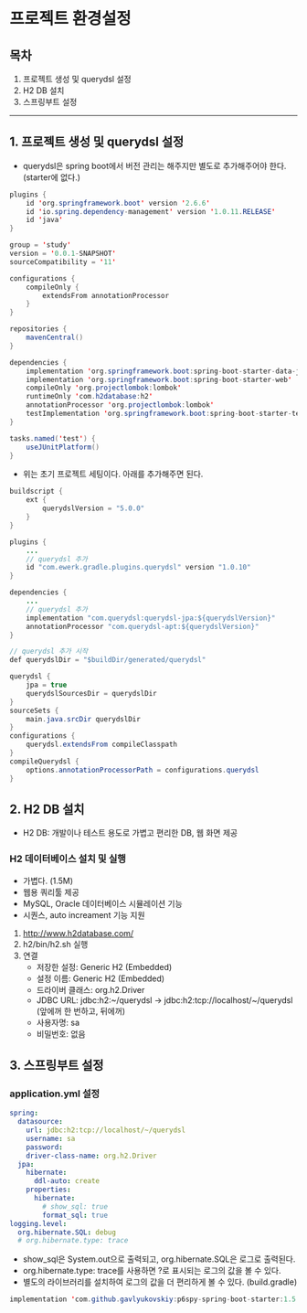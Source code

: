 

# 프로젝트 환경설정



## 목차

1. 프로젝트 생성 및 querydsl 설정
2. H2 DB 설치
3. 스프링부트 설정

------



## 1. 프로젝트 생성 및 querydsl 설정

- querydsl은 spring boot에서 버전 관리는 해주지만 별도로 추가해주어야 한다. (starter에 없다.)

```java
plugins {
	id 'org.springframework.boot' version '2.6.6'
	id 'io.spring.dependency-management' version '1.0.11.RELEASE'
	id 'java'
}

group = 'study'
version = '0.0.1-SNAPSHOT'
sourceCompatibility = '11'

configurations {
	compileOnly {
		extendsFrom annotationProcessor
	}
}

repositories {
	mavenCentral()
}

dependencies {
	implementation 'org.springframework.boot:spring-boot-starter-data-jpa'
	implementation 'org.springframework.boot:spring-boot-starter-web'
	compileOnly 'org.projectlombok:lombok'
	runtimeOnly 'com.h2database:h2'
	annotationProcessor 'org.projectlombok:lombok'
	testImplementation 'org.springframework.boot:spring-boot-starter-test'
}

tasks.named('test') {
	useJUnitPlatform()
}
```

- 위는 초기 프로젝트 세팅이다. 아래를 추가해주면 된다.

```java
buildscript {
	ext {
		querydslVersion = "5.0.0"
	}
}

plugins {
	...
	// querydsl 추가
	id "com.ewerk.gradle.plugins.querydsl" version "1.0.10"
}

dependencies {
	...
	// querydsl 추가
	implementation "com.querydsl:querydsl-jpa:${querydslVersion}"
	annotationProcessor "com.querydsl-apt:${querydslVersion}"
}

// querydsl 추가 시작
def querydslDir = "$buildDir/generated/querydsl"

querydsl {
	jpa = true
	querydslSourcesDir = querydslDir
}
sourceSets {
	main.java.srcDir querydslDir
}
configurations {
	querydsl.extendsFrom compileClasspath
}
compileQuerydsl {
	options.annotationProcessorPath = configurations.querydsl
}
```



## 2. H2 DB 설치

- H2 DB: 개발이나 테스트 용도로 가볍고 편리한 DB, 웹 화면 제공



### H2 데이터베이스 설치 및 실행

- 가볍다. (1.5M)
- 웹용 쿼리툴 제공
- MySQL, Oracle 데이터베이스 시뮬레이션 기능
- 시퀀스, auto increament 기능 지원

1. http://www.h2database.com/
2. h2/bin/h2.sh 실행
3. 연결
   - 저장한 설정: Generic H2 (Embedded)
   - 설정 이름: Generic H2 (Embedded)
   - 드라이버 클래스: org.h2.Driver
   - JDBC URL: jdbc:h2:~/querydsl → jdbc:h2:tcp://localhost/~/querydsl (앞에꺼 한 번하고, 뒤에꺼)
   - 사용자명: sa
   - 비밀번호: 없음



## 3. 스프링부트 설정

### application.yml 설정

```yaml
spring:
  datasource:
    url: jdbc:h2:tcp://localhost/~/querydsl
    username: sa
    password:
    driver-class-name: org.h2.Driver
  jpa:
    hibernate:
      ddl-auto: create
    properties:
      hibernate:
        # show_sql: true
        format_sql: true
logging.level:
  org.hibernate.SQL: debug
  # org.hibernate.type: trace
```

- show_sql은 System.out으로 출력되고, org.hibernate.SQL은 로그로 출력된다.
- org.hibernate.type: trace를 사용하면 ?로 표시되는 로그의 값을 볼 수 있다.
- 별도의 라이브러리를 설치하여 로그의 값을 더 편리하게 볼 수 있다. (build.gradle)

```java
implementation 'com.github.gavlyukovskiy:p6spy-spring-boot-starter:1.5.8'
```